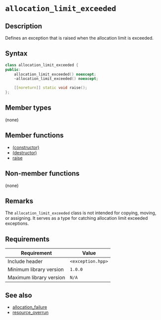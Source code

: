 # `allocation_limit_exceeded`

## Description

Defines an exception that is raised when the allocation limit is exceeded.

## Syntax

```cpp
class allocation_limit_exceeded {
public:
    allocation_limit_exceeded() noexcept;
    ~allocation_limit_exceeded() noexcept;

    [[noreturn]] static void raise();
};
```

## Member types

(none)

## Member functions

- [(constructor)](allocation_limit_exceeded-ctor.md)
- [(destructor)](allocation_limit_exceeded-dtor.md)
- [raise](allocation_limit_exceeded-raise.md)

## Non-member functions

(none)

## Remarks

The `allocation_limit_exceeded` class is not intended for copying, moving, or assigning. It serves as a type for catching allocation limit 
exceeded exceptions.

## Requirements

| Requirement             | Value             |
|-------------------------|-------------------|
| Include header          | `<exception.hpp>` |
| Minimum library version | `1.0.0`           |
| Maximum library version | `N/A`             |

## See also

- [allocation_failure](allocation_failure.md)
- [resource_overrun](resource_overrun.md)